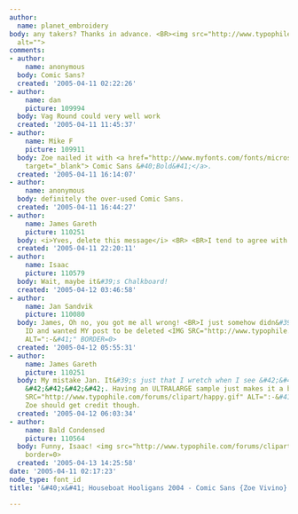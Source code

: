 ```yaml
---
author:
  name: planet_embroidery
body: any takers? Thanks in advance. <BR><img src="http://www.typophile.com/forums/messages/83/69341.jpg"
  alt="">
comments:
- author:
    name: anonymous
  body: Comic Sans?
  created: '2005-04-11 02:22:26'
- author:
    name: dan
    picture: 109994
  body: Vag Round could very well work
  created: '2005-04-11 11:45:37'
- author:
    name: Mike F
    picture: 109911
  body: Zoe nailed it with <a href="http://www.myfonts.com/fonts/microsoft/comic-sans/ms-bold/testdrive.html?s=Houseboatligan204&amp;p=48"
    target="_blank"> Comic Sans &#40;Bold&#41;</a>.
  created: '2005-04-11 16:14:07'
- author:
    name: anonymous
  body: definitely the over-used Comic Sans.
  created: '2005-04-11 16:44:27'
- author:
    name: James Gareth
    picture: 110251
  body: <i>Yves, delete this message</i> <BR> <BR>I tend to agree with Jan.
  created: '2005-04-11 22:20:11'
- author:
    name: Isaac
    picture: 110579
  body: Wait, maybe it&#39;s Chalkboard!
  created: '2005-04-12 03:46:58'
- author:
    name: Jan Sandvik
    picture: 110080
  body: James, Oh no, you got me all wrong! <BR>I just somehow didn&#39;t see Zoe&#39;s
    ID and wanted MY post to be deleted <IMG SRC="http://www.typophile.com/forums/clipart/happy.gif"
    ALT=":-&#41;" BORDER=0>
  created: '2005-04-12 05:55:31'
- author:
    name: James Gareth
    picture: 110251
  body: My mistake Jan. It&#39;s just that I wretch when I see &#42;&#42;&#42;&#42;&#42;
    &#42;&#42;&#42;&#42;. Having an ULTRALARGE sample just makes it a bit worse. <IMG
    SRC="http://www.typophile.com/forums/clipart/happy.gif" ALT=":-&#41;" BORDER=0>
    Zoe should get credit though.
  created: '2005-04-12 06:03:34'
- author:
    name: Bald Condensed
    picture: 110564
  body: Funny, Isaac! <img src="http://www.typophile.com/forums/clipart/bigsmile.gif"
    border=0>
  created: '2005-04-13 14:25:58'
date: '2005-04-11 02:17:23'
node_type: font_id
title: '&#40;x&#41; Houseboat Hooligans 2004 - Comic Sans {Zoe Vivino}'

---
```

